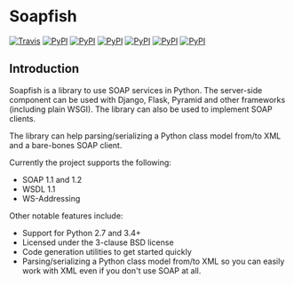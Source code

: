 Soapfish
========

[![Travis](https://img.shields.io/travis/soapteam/soapfish/master.svg)](https://travis-ci.org/soapteam/soapfish)
[![PyPI](https://img.shields.io/pypi/v/soapfish.svg)](https://pypi.python.org/pypi/soapfish)
[![PyPI](https://img.shields.io/pypi/l/soapfish.svg)](https://pypi.python.org/pypi/soapfish)
[![PyPI](https://img.shields.io/pypi/dm/soapfish.svg)](https://pypi.python.org/pypi/soapfish)
[![PyPI](https://img.shields.io/pypi/pyversions/soapfish.svg)](https://pypi.python.org/pypi/soapfish)
[![PyPI](https://img.shields.io/pypi/status/soapfish.svg)](https://pypi.python.org/pypi/soapfish)
[![PyPI](https://img.shields.io/pypi/wheel/soapfish.svg)](https://pypi.python.org/pypi/soapfish)

Introduction
------------

Soapfish is a library to use SOAP services in Python. The server-side component
can be used with Django, Flask, Pyramid and other frameworks (including plain
WSGI). The library can also be used to implement SOAP clients.

The library can help parsing/serializing a Python class model from/to XML
and a bare-bones SOAP client.

Currently the project supports the following:

- SOAP 1.1 and 1.2
- WSDL 1.1
- WS-Addressing

Other notable features include:

- Support for Python 2.7 and 3.4+
- Licensed under the 3-clause BSD license
- Code generation utilities to get started quickly
- Parsing/serializing a Python class model from/to XML so you can easily work
  with XML even if you don't use SOAP at all.
